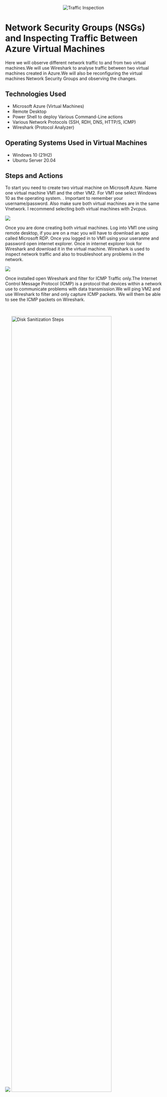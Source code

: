 <p align="center">

<img src="https://i.imgur.com/VPfQd7Z.png" alt="Traffic Inspection"/>
          </p>

<h1>Network Security Groups (NSGs) and Inspecting Traffic Between Azure Virtual Machines</h1>
Here we will observe different network traffic to and from two virtual machines.We will use Wireshark to analyse traffic between two virtual machines created in Azure.We will also be reconfiguring the virtual machines Network Security Groups and observing the changes. <br />




<h2> Technologies Used</h2>

- Microsoft Azure (Virtual Machines)
- Remote Desktop
- Power Shell to deploy Various Command-Line actions
- Various Network Protocols (SSH, RDH, DNS, HTTP/S, ICMP)
- Wireshark (Protocol Analyzer)

<h2>Operating Systems Used in Virtual Machines </h2>

- Windows 10 (21H2)
- Ubuntu Server 20.04

<h2>Steps and Actions</h2>

<p>
</p>
<p>
To start you need to create two virtual machine on Microsoft Azure. Name one virtual machine VM1 and the other VM2. For VM1 one select Windows 10 as the operating system. . Important to remember your username/password. Also make sure both virtual machines are in the same Vnetwork.  I recommend selecting both virtual machines with 2vcpus.</p>

<img src="https://i.imgur.com/9iuAbJF.png"/>


<p>Once you are done creating both virtual machines. Log into VM1 one using remote desktop, if you are on a mac you will have to download an app called Microsoft RDP. Once you logged in to VM1 using your useranme and password open internet explorer. Once in internet explorer look for Wireshark and download it in the virtual machine. Wireshark is used to inspect network traffic and also to troubleshoot any problems in the network. </p> 



<img src="https://i.imgur.com/ReIE5nc.png" />
<p>Once installed open Wireshark and filter for ICMP Traffic only.The Internet Control Message Protocol (ICMP) is a protocol that devices within a network use to communicate problems with data transmission.We will ping VM2 and use Wireshark to filter and only capture ICMP packets. We will them be able to see the ICMP packets on Wireshark.
</p>
<br />
<p>
<img src="https://i.imgur.com/Gs5XrNA.png"/>        
<img src="https://i.imgur.com/IIUShxp.png" height="80%" width="80%" alt="Disk Sanitization Steps"/>
</p>
<p>
We can inspect each individual packet and see the actual data that is being sent in each ping. the picture below demonstrates just that. 
</p>
<br />
<p>
<img src="https://i.imgur.com/GLxSIG3.png" height="80%" width="80%" alt="Disk Sanitization Steps"/>
</p>
<p>
In the next portion of the lab we will perpetually ping the Linux machine with the command ping -t. This will continually ping the machine until we decide to stop it, while the Windows machine is pinging the Linux machine we will go to the Linux machine and block inbound ICMP traffic on it's firewall. Once we do that we will stop recieving echo replys from the Linux machine. We will block ICMP by creating a new Network Security Group on the Linux machine that will be set to block ICMP. We can allow the traffic by allowing ICMP on the Linux Network Security Groups page on Azure. 
</p>
<br />
<img src="https://i.imgur.com/NrvtWD9.png" alt="ping -t"/>

</p>
<img src="https://i.imgur.com/Asl80tN.png" height="80%" width="80%" alt="Disk Sanitization Steps"/>
<p>
Next we will use our Windows machine to SSH to the Linux machine. SSH has no GUI it just gives the user access to the machines CLI. We will set the wireshark filter to capture SSH packets only. When we ssh into the Linux machine with the command prompt "ssh labuser@10.0.0.5" we can see that wireshark starts to immediately capture SSH packets.
</p>
<br />
<img src="https://i.imgur.com/zteR41r.png" height="80%" width="80%" alt="Disk Sanitization Steps"/>
</p>
<p>
Now we will use wireshark to filter for DHCP. DHCP is the Dynamic Host Configuration Protocol this works on ports 67/68. It is used to assign IP addresses to machines. We will request a new ip address with the command "ipconfig /renew". Once we enter the command wireshark will capture DHCP traffic.
</p>
<br />
<img src="https://i.imgur.com/vU8fpQf.png" height="80%" width="80%" alt="Disk Sanitization Steps"/>
</p>
<p>
Time to filter DNS traffic. We will set wireshark to filter DNS traffic. We will initiate DNS traffic by typing in the command "nslookup www.google.com" this command essentially asks our DNS server what is google's IP address.
</p>
<br />
<img src="https://i.imgur.com/VMcwmsO.png" height="80%" width="80%" alt="Disk Sanitization Steps"/>
</p>
<p>
Lastly we will filter for RDP traffic. When we enter tcp.port==3389 traffic is spammed non stop because we are using Remote Desktop Protocol to connect to our Virtual Machine. 
</p>
<br />
<img src="https://i.imgur.com/VxXGv6X.png" height="80%" width="80%" alt="Disk Sanitization Steps"/>
</p>
<p># Network-Security-Groups-Inspecting-Protocols

